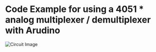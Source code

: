 # Code Example for using a 4051 * analog multiplexer / demultiplexer with Arudino

![Circuit Image](https://github.com/brysonian/ucla-152-tangible-media/raw/trunk/Using%20the%204051B%20Analog%20Multiplexer%20:%20Demultiplexer/4051B_MUX_IN/circuit.jpg)
